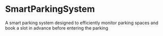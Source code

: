 # SmartParkingSystem
A smart parking system designed to efficiently monitor parking spaces and book a slot in advance before entering the parking 
